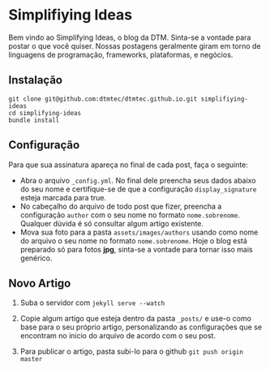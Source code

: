# Simplifiying Ideas #

Bem vindo ao Simplifying Ideas, o blog da DTM. Sinta-se a vontade para postar o que você quiser. Nossas postagens geralmente giram em torno de linguagens de programação, frameworks, plataformas, e negócios.

## Instalação ##

```
git clone git@github.com:dtmtec/dtmtec.github.io.git simplifiying-ideas
cd simplifying-ideas
bundle install
```

## Configuração ##

Para que sua assinatura apareça no final de cada post, faça o seguinte:

  * Abra o arquivo ```_config.yml```.  No final dele preencha seus dados abaixo do seu nome e certifique-se de que a configuração ```display_signature``` esteja marcada para true.
  * No cabeçalho do arquivo de todo post que fizer, preencha a configuração ```author``` com o seu nome no formato ```nome.sobrenome```.  Qualquer dúvida é só consultar algum artigo existente.
  * Mova sua foto para a pasta ```assets/images/authors``` usando como nome do arquivo o seu nome no formato ```nome.sobrenome```. Hoje o blog está preparado só para fotos **jpg**, sinta-se a vontade para tornar isso mais genérico.

## Novo Artigo ##

1) Suba o servidor com ``` jekyll serve --watch ```

2) Copie algum artigo que esteja dentro da pasta ```_posts/``` e use-o como base para o seu próprio artigo, personalizando as configurações que se encontram no ínicio do arquivo de acordo com o seu post.

3) Para publicar o artigo, pasta subi-lo para o github ```git push origin master```

